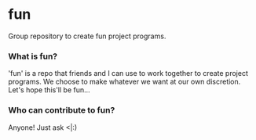 # fun
Group repository to create fun project programs.

### What is fun?

'fun' is a repo that friends and I can use to work together to create project programs.  We choose to make whatever we want at our own discretion.
Let's hope this'll be fun...
 ### Who can contribute to fun?
 
 Anyone!  Just ask <|:)
